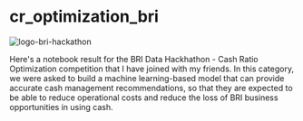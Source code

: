 # cr_optimization_bri
![logo-bri-hackathon](https://user-images.githubusercontent.com/61699876/111481131-3eccfc00-8765-11eb-8efd-8fe77bf07a5f.png)

Here's a notebook result for the BRI Data Hackhathon - Cash Ratio Optimization competition that I have joined with my friends. In this category, we were asked to build a machine learning-based model that can provide accurate cash management recommendations, so that they are expected to be able to reduce operational costs and reduce the loss of BRI business opportunities in using cash.
